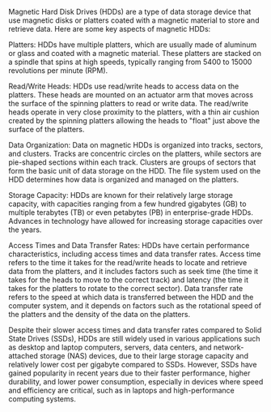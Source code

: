 Magnetic Hard Disk Drives (HDDs) are a type of data storage device that use magnetic disks or platters coated with a magnetic material to store and retrieve data. Here are some key aspects of magnetic HDDs:

Platters: HDDs have multiple platters, which are usually made of aluminum or glass and coated with a magnetic material. These platters are stacked on a spindle that spins at high speeds, typically ranging from 5400 to 15000 revolutions per minute (RPM).

Read/Write Heads: HDDs use read/write heads to access data on the platters. These heads are mounted on an actuator arm that moves across the surface of the spinning platters to read or write data. The read/write heads operate in very close proximity to the platters, with a thin air cushion created by the spinning platters allowing the heads to "float" just above the surface of the platters.

Data Organization: Data on magnetic HDDs is organized into tracks, sectors, and clusters. Tracks are concentric circles on the platters, while sectors are pie-shaped sections within each track. Clusters are groups of sectors that form the basic unit of data storage on the HDD. The file system used on the HDD determines how data is organized and managed on the platters.

Storage Capacity: HDDs are known for their relatively large storage capacity, with capacities ranging from a few hundred gigabytes (GB) to multiple terabytes (TB) or even petabytes (PB) in enterprise-grade HDDs. Advances in technology have allowed for increasing storage capacities over the years.

Access Times and Data Transfer Rates: HDDs have certain performance characteristics, including access times and data transfer rates. Access time refers to the time it takes for the read/write heads to locate and retrieve data from the platters, and it includes factors such as seek time (the time it takes for the heads to move to the correct track) and latency (the time it takes for the platters to rotate to the correct sector). Data transfer rate refers to the speed at which data is transferred between the HDD and the computer system, and it depends on factors such as the rotational speed of the platters and the density of the data on the platters.

Despite their slower access times and data transfer rates compared to Solid State Drives (SSDs), HDDs are still widely used in various applications such as desktop and laptop computers, servers, data centers, and network-attached storage (NAS) devices, due to their large storage capacity and relatively lower cost per gigabyte compared to SSDs. However, SSDs have gained popularity in recent years due to their faster performance, higher durability, and lower power consumption, especially in devices where speed and efficiency are critical, such as in laptops and high-performance computing systems.